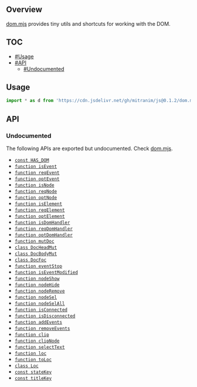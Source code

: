 ## Overview

[dom.mjs](../dom.mjs) provides tiny utils and shortcuts for working with the DOM.

## TOC

* [#Usage](#usage)
* [#API](#api)
  * [#Undocumented](#undocumented)

## Usage

```js
import * as d from 'https://cdn.jsdelivr.net/gh/mitranim/js@0.1.2/dom.mjs'
```

## API

### Undocumented

The following APIs are exported but undocumented. Check [dom.mjs](../dom.mjs).

  * [`const HAS_DOM`](../dom.mjs#L4)
  * [`function isEvent`](../dom.mjs#L9)
  * [`function reqEvent`](../dom.mjs#L10)
  * [`function optEvent`](../dom.mjs#L11)
  * [`function isNode`](../dom.mjs#L13)
  * [`function reqNode`](../dom.mjs#L14)
  * [`function optNode`](../dom.mjs#L15)
  * [`function isElement`](../dom.mjs#L17)
  * [`function reqElement`](../dom.mjs#L18)
  * [`function optElement`](../dom.mjs#L19)
  * [`function isDomHandler`](../dom.mjs#L21)
  * [`function reqDomHandler`](../dom.mjs#L22)
  * [`function optDomHandler`](../dom.mjs#L23)
  * [`function mutDoc`](../dom.mjs#L25)
  * [`class DocHeadMut`](../dom.mjs#L30)
  * [`class DocBodyMut`](../dom.mjs#L58)
  * [`class DocFoc`](../dom.mjs#L76)
  * [`function eventStop`](../dom.mjs#L105)
  * [`function isEventModified`](../dom.mjs#L113)
  * [`function nodeShow`](../dom.mjs#L117)
  * [`function nodeHide`](../dom.mjs#L118)
  * [`function nodeRemove`](../dom.mjs#L119)
  * [`function nodeSel`](../dom.mjs#L120)
  * [`function nodeSelAll`](../dom.mjs#L121)
  * [`function isConnected`](../dom.mjs#L123)
  * [`function isDisconnected`](../dom.mjs#L124)
  * [`function addEvents`](../dom.mjs#L126)
  * [`function removeEvents`](../dom.mjs#L131)
  * [`function clip`](../dom.mjs#L136)
  * [`function clipNode`](../dom.mjs#L147)
  * [`function selectText`](../dom.mjs#L149)
  * [`function loc`](../dom.mjs#L160)
  * [`function toLoc`](../dom.mjs#L161)
  * [`class Loc`](../dom.mjs#L171)
  * [`const stateKey`](../dom.mjs#L224)
  * [`const titleKey`](../dom.mjs#L225)
